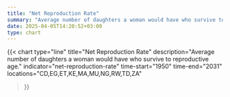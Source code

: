 ```yaml
---
title: "Net Reproduction Rate"
summary: "Average number of daughters a woman would have who survive to reproductive age"
date: 2025-04-05T14:20:52+03:00
type: chart
---
```


{{< chart
    type="line"
    title="Net Reproduction Rate"
    description="Average number of daughters a woman would have who survive to reproductive age."
    indicator="net-reproduction-rate"
    time-start="1950"
    time-end="2031"
    locations="CD,EG,ET,KE,MA,MU,NG,RW,TD,ZA"
>}}
